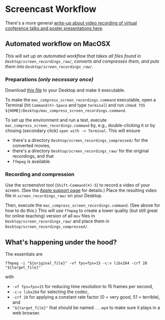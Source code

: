 # Screencast Workflow

There's a more general [write-up about video recording of virtual conference talks and poster presentations here](https://willirath.github.io/blog/posts/2020-03-07-how-to-create-and-publish-videos-of-conference-contributions).


## Automated workflow on MacOSX

_This will set up an automated workflow that takes all files found in `Desktop/screen_recordings_raw/`, converts and compresses them, and puts them into `Desktop/screen_recordings_raw/`._

### Preparations _(only necessary once)_

Download [this file](https://raw.githubusercontent.com/willirath/screencast_workflow/master/scripts/mac_compress_screen_recordings.command) to your Desktop and make it executable.

To make the `mac_compress_screen_recordings.command` executable, open a Terminal (hit `Command(⌘)-Space` and type `terminal`) and run `chmod 755 ${HOME}/Desktop/mac_compress_screen_recordings.command`.

To set up the environment and run a test, execute `mac_compress_screen_recordings.command` by, e.g., double-clicking it or by chosing (secondary click) `open with -> Terminal`.
This will ensure
- there's a directory `Desktop/screen_recordings_compressed/` for the converted movies,
- there's a directory `Desktop/screen_recordings_raw/` for the original recordings, and that
- `ffmpeg` is available.

### Recording and compression

Use the screenshot tool (`Shift-Command(⌘)-5`) to record a video of your screen.
(See the [Apple support page](https://support.apple.com/en-us/HT208721) for details.)
Place the resulting video file in `screen_recordings_raw/` on your Desktop.

Then, execute the `mac_compress_screen_recordings.command`. (See above for how to do this.)
This will use `ffmpeg` to create a lower quality (but still great for online teaching) version of all `mov` files in `Desktop/screen_recordings_raw/` and place them in `Desktop/screen_recordings_compressed/`.

## What's happening under the hood?

The essentials are
```shell
ffmpeg -i "${original_file}" -vf fps=fps=15 -c:v libx264 -crf 28 "${target_file}"
```
with
- `-vf fps=fps=15` for reducing time resolution to 15 frames per second,
- `-c:v libx264` for selecting the codec,
- `-crf 28` for applying a constant rate factor (0 = very good, 51 = terrible), and
- `"${target_file}"` that should be named `...mp4` to make sure it plays in a web browser.

